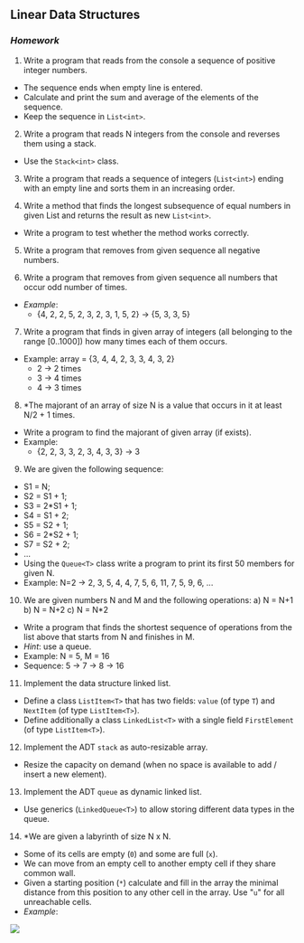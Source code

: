 ## Linear Data Structures
### _Homework_

1. Write a program that reads from the console a sequence of positive integer numbers.
  - The sequence ends when empty line is entered.
  - Calculate and print the sum and average of the elements of the sequence.
  - Keep the sequence in `List<int>`.

2. Write a program that reads N integers from the console and reverses them using a stack.
  - Use the `Stack<int>` class.

3. Write a program that reads a sequence of integers (`List<int>`) ending with an empty line and sorts them in an increasing order.

4. Write a method that finds the longest subsequence of equal numbers in given List<int> and returns the result as new `List<int>`.
  - Write a program to test whether the method works correctly.

5. Write a program that removes from given sequence all negative numbers.
 
6. Write a program that removes from given sequence all numbers that occur odd number of times.
  - _Example_:
      - {4, 2, 2, 5, 2, 3, 2, 3, 1, 5, 2} &rarr; {5, 3, 3, 5}

7. Write a program that finds in given array of integers (all belonging to the range [0..1000]) how many times each of them occurs.
  - Example: array = {3, 4, 4, 2, 3, 3, 4, 3, 2}
    - 2 &rarr; 2 times
    - 3 &rarr; 4 times
    - 4 &rarr; 3 times

8. *The majorant of an array of size N is a value that occurs in it at least N/2 + 1 times.
  - Write a program to find the majorant of given array (if exists).
  - Example:
    - {2, 2, 3, 3, 2, 3, 4, 3, 3} &rarr; 3

9. We are given the following sequence:
  - S1 = N;
  - S2 = S1 + 1;
  - S3 = 2*S1 + 1;
  - S4 = S1 + 2;
  - S5 = S2 + 1;
  - S6 = 2*S2 + 1;
  - S7 = S2 + 2;
  - ...
  - Using the `Queue<T>` class write a program to print its first 50 members for given N.
  - Example: N=2 &rarr; 2, 3, 5, 4, 4, 7, 5, 6, 11, 7, 5, 9, 6, ...

10. We are given numbers N and M and the following operations:
  a) N = N+1
  b) N = N+2
  c) N = N*2
  - Write a program that finds the shortest sequence of operations from the list above that starts from N and finishes in M.
  - _Hint_: use a queue.
  - Example: N = 5, M = 16
  - Sequence: 5 &rarr; 7 &rarr; 8 &rarr; 16


11. Implement the data structure linked list.
  - Define a class `ListItem<T>` that has two fields: `value` (of type `T`) and `NextItem` (of type `ListItem<T>`). 
  - Define additionally a class `LinkedList<T>` with a single field `FirstElement` (of type `ListItem<T>`).

12. Implement the ADT `stack` as auto-resizable array.
  - Resize the capacity on demand (when no space is available to add / insert a new element).

13. Implement the ADT `queue` as dynamic linked list.
  - Use generics (`LinkedQueue<T>`) to allow storing different data types in the queue.

14. *We are given a labyrinth of size N x N.
  - Some of its cells are empty (`0`) and some are full (`x`).
  - We can move from an empty cell to another empty cell if they share common wall.
  - Given a starting position (`*`) calculate and fill in the array the minimal distance from this position to any other cell in the array. Use "`u`" for all unreachable cells. 
  - _Example_:

<img src="imgs/matrices.png" />
